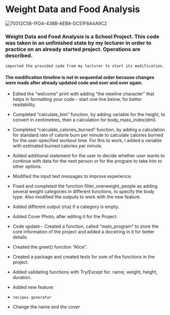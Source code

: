 # Weight Data and Food Analysis

![70312C58-1FD4-438B-AEBA-DC51F8A4A9C2](https://github.com/Zeus097/Fitness-Data-Analyzer/assets/142613528/2371ebf6-ea3c-4f8f-be78-4e20b3b37c60)




### Weight Data and Food Analysis is a School Project. This code was taken in an unfinished state by my lecturer in order to practice on an already started project. Operations are described.

    imported the provided code from my lecturer to start its modification. 

#### The modification timeline is not in sequential order because changes were made after already updated code and over and over again.

* Edited the “welcome” print with adding “the newline character” that helps in formatting your code - start one line below, for better readability.

* Completed “calculate_bmi” function, by adding variable for the height, to convert in centimetres, then a calculation for body_mass_index(dmi).

* Completed “calculate_calories_burned” function, by adding a calculation for standard rate of calorie burn per minute to calculate calories burned for the user-specified workout time. For this to work, I added a variable with estimated burned calories per minute.

* Added additional statement for the user to decide whether user wants to continue with data for the next person or for the program to take him to other options.

* Modified the input text messages to improve experience.

* Fixed and completed the function filter_overweight_people as adding several weight categories in different functions, to specify the body type. Also modified the outputs to work with the new feature.

* Added different output (n\a) if a category is empty.

* Added Cover Photo, after editing it for the Project.

* Code update - Created a function, called “main_program” to store the core information of the project and added a docstring in it for better details.

* Created the greet() function “Alice”.

* Created a package and created tests for som of the functions in the project.

* Added validating functions with Try/Except for: name, weight, height, duration.

* Added new feature:
*     recipes generator
  
* Change the name and the cover


